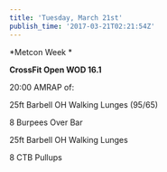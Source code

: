 ```yaml
---
title: 'Tuesday, March 21st'
publish_time: '2017-03-21T02:21:54Z'
---
```


*Metcon Week *

**CrossFit Open WOD 16.1**

20:00 AMRAP of:

25ft Barbell OH Walking Lunges (95/65)

8 Burpees Over Bar

25ft Barbell OH Walking Lunges

8 CTB Pullups
